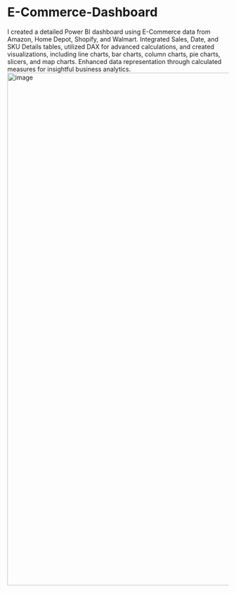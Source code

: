 # E-Commerce-Dashboard
I created a detailed Power BI dashboard using E-Commerce data from Amazon, Home Depot, Shopify, and Walmart. Integrated Sales, Date, and SKU Details tables, utilized DAX for advanced calculations, and created visualizations, including line charts, bar charts, column charts, pie charts, slicers, and map charts. Enhanced data representation through calculated measures for insightful business analytics.
<img width="2064" height="1166" alt="image" src="https://github.com/user-attachments/assets/0426079f-5a84-4df5-aad1-9f15b8f8e768" />
